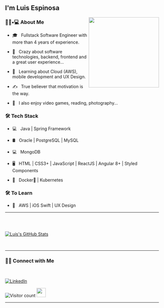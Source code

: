 ### <h2> I'm Luis Espinosa</h2>

<img align='right' src="https://media.giphy.com/media/M9gbBd9nbDrOTu1Mqx/giphy.gif" width="230">

<h3> 👨🏻•💻 About Me </h3>



- 🎓 &nbsp; Fullstack Software Engineer with more than 4 years of experience.

- 🤯 &nbsp; Crazy about software technologies, backend, frontend and a great user experience...

- 🔎 &nbsp; Learning about Cloud (AWS), mobile development and UX Design.

- ✍️ &nbsp; True believer that motivation is the way.

- 🤪 &nbsp; I also enjoy video games, reading, photography...



<h3>🛠 Tech Stack</h3>



- 💻 &nbsp; Java | Spring Framework

- 🛢 &nbsp; Oracle | PostgreSQL | MySQL

- 💻 &nbsp; MongoDB

- 🖥 &nbsp; HTML | CSS3+ | JavaScript | ReactJS | Angular 8+ | Styled Components

- 🔧 &nbsp; Docker🐳 | Kubernetes


<h3>🛠 To Learn</h3>

- 🔧 &nbsp; AWS | iOS Swift | UX Design

<hr>


<br/><br/>

[![Luis's GitHub Stats](https://github-readme-stats.vercel.app/api?username=LuisEspinosa7&show_icons=true)](https://github.com/LuisEspinosa7)

<br/>

<hr>

<h3> 🤝🏻 Connect with Me </h3>

<br>

<p align="center">

<a href="https://www.linkedin.com/in/luis-espinosa-llanos/"><img alt="LinkedIn" src="https://img.shields.io/badge/LinkedIn-Luis%20Espinosa-blue?style=flat-square&logo=linkedin"></a>

</p>

![Visitor count](https://visitor-badge.laobi.icu/badge?page_id=LuisEspinosa7.LuisEspinosa7)   <img src="https://media.giphy.com/media/dxn6fRlTIShoeBr69N/giphy.gif" width="30">

<hr>
